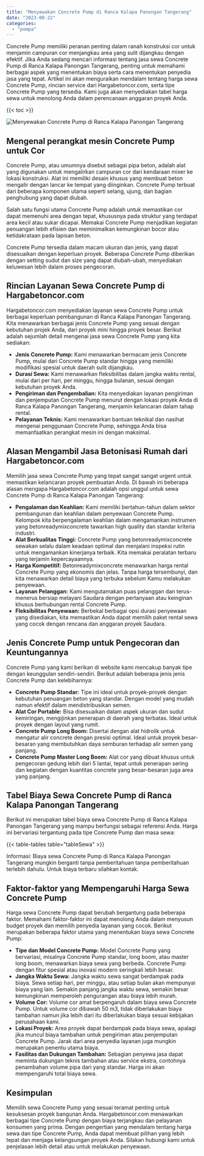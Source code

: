 ```yaml
---
title: "Menyewakan Concrete Pump di Ranca Kalapa Panongan Tangerang"
date: "2023-08-22"
categories: 
  - "pompa"
---
```




Concrete Pump memiliki peranan penting dalam ranah konstruksi cor untuk menjamin campuran cor menjangkau area yang sulit dijangkau dengan efektif. Jika Anda sedang mencari informasi tentang jasa sewa Concrete Pump di Ranca Kalapa Panongan Tangerang, penting untuk memahami berbagai aspek yang menentukan biaya serta cara menentukan penyedia jasa yang tepat. Artikel ini akan menguraikan mendalam tentang harga sewa Concrete Pump, rincian service dari Hargabetoncor.com, serta tipe Concrete Pump yang tersedia. Kami juga akan menyediakan tabel harga sewa untuk menolong Anda dalam perencanaan anggaran proyek Anda.

{{< toc >}}

![Menyewakan Concrete Pump di Ranca Kalapa Panongan Tangerang](https://hargareadymixid.github.io/pompa/concrete-pump%20(24).png)

## Mengenal perangkat mesin Concrete Pump untuk Cor

Concrete Pump, atau umumnya disebut sebagai pipa beton, adalah alat yang digunakan untuk mengalirkan campuran cor dari kendaraan mixer ke lokasi konstruksi. Alat ini memiliki desain khusus yang membuat beton mengalir dengan lancar ke tempat yang diinginkan. Concrete Pump terbuat dari beberapa komponen utama seperti selang, ujung, dan bagian penghubung yang dapat diubah.

Salah satu fungsi utama Concrete Pump adalah untuk memastikan cor dapat memenuhi area dengan tepat, khususnya pada struktur yang terdapat area kecil atau sukar dicapai. Memakai Concrete Pump menjadikan kegiatan penuangan lebih efisien dan meminimalkan kemungkinan bocor atau ketidakrataan pada lapisan beton.

Concrete Pump tersedia dalam macam ukuran dan jenis, yang dapat disesuaikan dengan keperluan proyek. Beberapa Concrete Pump diberikan dengan setting sudut dan size yang dapat diubah-ubah, menyediakan keluwesan lebih dalam proses pengecoran.

## Rincian Layanan Sewa Concrete Pump di Hargabetoncor.com

Hargabetoncor.com menyediakan layanan sewa Concrete Pump untuk berbagai keperluan pembangunan di Ranca Kalapa Panongan Tangerang. Kita menawarkan berbagai jenis Concrete Pump yang sesuai dengan kebutuhan projek Anda, dari proyek mini hingga proyek besar. Berikut adalah sejumlah detail mengenai jasa sewa Concrete Pump yang kita sediakan:

- **Jenis Concrete Pump:** Kami menawarkan bermacam jenis Concrete Pump, mulai dari Concrete Pump standar hingga yang memiliki modifikasi spesial untuk daerah sulit dijangkau.
- **Durasi Sewa:** Kami menawarkan fleksibilitas dalam jangka waktu rental, mulai dari per hari, per minggu, hingga bulanan, sesuai dengan kebutuhan proyek Anda.
- **Pengiriman dan Pengembalian:** Kita menyediakan layanan pengiriman dan penjemputan Concrete Pump menurut dengan lokasi proyek Anda di Ranca Kalapa Panongan Tangerang, menjamin kelancaran dalam tahap rental.
- **Pelayanan Teknis:** Kami menawarkan bantuan teknikal dan nasihat mengenai penggunaan Concrete Pump, sehingga Anda bisa memanfaatkan perangkat mesin ini dengan maksimal.

## Alasan Mengambil Jasa Betonisasi Rumah dari Hargabetoncor.com

Memilih jasa sewa Concrete Pump yang tepat sangat sangat urgent untuk memastikan kelancaran proyek pembuatan Anda. Di bawah ini beberapa alasan mengapa Hargabetoncor.com adalah opsi unggul untuk sewa Concrete Pump di Ranca Kalapa Panongan Tangerang:

- **Pengalaman dan Keahlian:** Kami memiliki bertahun-tahun dalam sektor pembangunan dan keahlian dalam penyewaan Concrete Pump. Kelompok kita berpengalaman keahlian dalam mengamankan instrumen yang betonreadymixconcrete tawarkan high quality dan standar kriteria industri.
- **Alat Berkualitas Tinggi:** Concrete Pump yang betonreadymixconcrete sewakan selalu dalam keadaan optimal dan menjalani inspeksi rutin untuk mengamankan kinerjanya terbaik. Kita memakai peralatan terbaru yang terjamin kepercayaannya.
- **Harga Kompetitif:** Betonreadymixconcrete menawarkan harga rental Concrete Pump yang ekonomis dan jelas. Tanpa harga tersembunyi, dan kita menawarkan detail biaya yang terbuka sebelum Kamu melakukan penyewaan.
- **Layanan Pelanggan:** Kami mengutamakan puas pelanggan dan terus-menerus bersiap melayani Saudara dengan pertanyaan atau keinginan khusus berhubungan rental Concrete Pump.
- **Fleksibilitas Penyewaan:** Berbekal berbagai opsi durasi penyewaan yang disediakan, kita memastikan Anda dapat memilih paket rental sewa yang cocok dengan rencana dan anggaran proyek Saudara.

## Jenis Concrete Pump untuk Pengecoran dan Keuntungannya

Concrete Pump yang kami berikan di website kami mencakup banyak tipe dengan keunggulan sendiri-sendiri. Berikut adalah beberapa jenis jenis Concrete Pump dan kelebihannya:

- **Concrete Pump Standar:** Tipe ini ideal untuk proyek-proyek dengan kebutuhan penuangan beton yang standar. Dengan model yang mudah namun efektif dalam mendistribusikan semen.
- **Alat Cor Portable:** Bisa disesuaikan dalam aspek ukuran dan sudut kemiringan, mengijinkan penerapan di daerah yang terbatas. Ideal untuk proyek dengan layout yang rumit.
- **Concrete Pump Long Boom:** Disertai dengan alat hidrolik untuk mengatur alir concrete dengan presisi optimal. Ideal untuk proyek besar-besaran yang membutuhkan daya semburan terhadap alir semen yang panjang.
- **Concrete Pump Master Long Boom:** Alat cor yang dibuat khusus untuk pengecoran gedung lebih dari 5 lantai, tepat untuk penerapan sering dan kegiatan dengan kuantitas concrete yang besar-besaran juga area yang panjang.

## Tabel Biaya Sewa Concrete Pump di Ranca Kalapa Panongan Tangerang

Berikut ini merupakan tabel biaya sewa Concrete Pump di Ranca Kalapa Panongan Tangerang yang mampu berfungsi sebagai referensi Anda. Harga ini bervariasi tergantung pada tipe Concrete Pump dan masa sewa:

{{< table-tables table="tableSewa" >}}

Informasi: Biaya sewa Concrete Pump di Ranca Kalapa Panongan Tangerang mungkin berganti tanpa pemberitahuan tanpa pemberitahuan terlebih dahulu. Untuk biaya terbaru silahkan kontak.

## Faktor-faktor yang Mempengaruhi Harga Sewa Concrete Pump

Harga sewa Concrete Pump dapat berubah bergantung pada beberapa faktor. Memahami faktor-faktor ini dapat menolong Anda dalam menyusun budget proyek dan memilih penyedia layanan yang cocok. Berikut merupakan beberapa faktor utama yang menentukan biaya sewa Concrete Pump:

- **Tipe dan Model Concrete Pump:** Model Concrete Pump yang bervariasi, misalnya Concrete Pump standar, long boom, atau master long boom, menawarkan biaya sewa yang berbeda. Concrete Pump dengan fitur spesial atau inovasi modern seringkali lebih besar.
- **Jangka Waktu Sewa:** Jangka waktu sewa sangat berdampak pada biaya. Sewa setiap hari, per minggu, atau setiap bulan akan mempunyai biaya yang lain. Semakin panjang jangka waktu sewa, semakin besar kemungkinan memperoleh pengurangan atau biaya lebih murah.
- **Volume Cor:** Volume cor amat berpengaruh dalam biaya sewa Concrete Pump. Untuk volume cor dibawah 50 m3, tidak diberlakukan biaya tambahan namun jika lebih dari itu diberlakukan biaya sesuai kebijakan perusahaan kami.
- **Lokasi Proyek:** Area proyek dapat berdampak pada biaya sewa, apalagi jika muncul biaya tambahan untuk pengiriman atau penjemputan Concrete Pump. Jarak dari area penyedia layanan juga mungkin merupakan penentu utama biaya.
- **Fasilitas dan Dukungan Tambahan:** Sebagian penyewa jasa dapat meminta dukungan teknis tambahan atau service ekstra, contohnya penambahan volume pipa dari yang standar. Harga ini akan mempengaruhi total biaya sewa.

## Kesimpulan

Memilih sewa Concrete Pump yang sesuai teramat penting untuk kesuksesan proyek bangunan Anda. Hargabetoncor.com menawarkan berbagai tipe Concrete Pump dengan biaya terjangkau dan pelayanan konsumen yang prima. Dengan pengertian yang mendalam tentang harga sewa dan tipe Concrete Pump, Anda dapat membuat pilihan yang lebih tepat dan menjaga kelangsungan proyek Anda. Silakan hubungi kami untuk penjelasan lebih detail atau untuk melakukan penyewaan.
